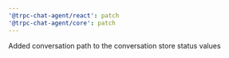 ```yaml
---
'@trpc-chat-agent/react': patch
'@trpc-chat-agent/core': patch
---
```


Added conversation path to the conversation store status values
